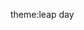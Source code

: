 theme:leap day
<!DOCTYPE html>
<html>
<head>
    <title>Intrebare pentru tine</title>
    <script>
        function verificaParola() {
            var parolaIntrodusa = document.getElementById("parola").value;
            var parolaCorecta = "Anda05"; // Parola corectă

            if (parolaIntrodusa === parolaCorecta) {
                document.getElementById("continut").style.display = "block";
            } else {
                alert("Parolă incorectă!");
            }
        }
    </script>
</head>
<body>
    <h1>Introdu parola:</h1>
    <input type="password" id="parola">
    <button onclick="verificaParola()">Accesează</button>

    <div id="continut" style="display: none;">
        <h2>Intrebare:</h2>
        <p>Vrei să mergem într-o vacanță împreună?</p>

        <h3>Variante de răspuns:</h3>
        <ul>
            <li>Nup, îmi pare tare rău</li>
            <li>Hmm, nu știu ce să zic</li>
            <li>Nu am timp</li>
            <li>YES</li>
        </ul>
    </div>
</body>
</html>
